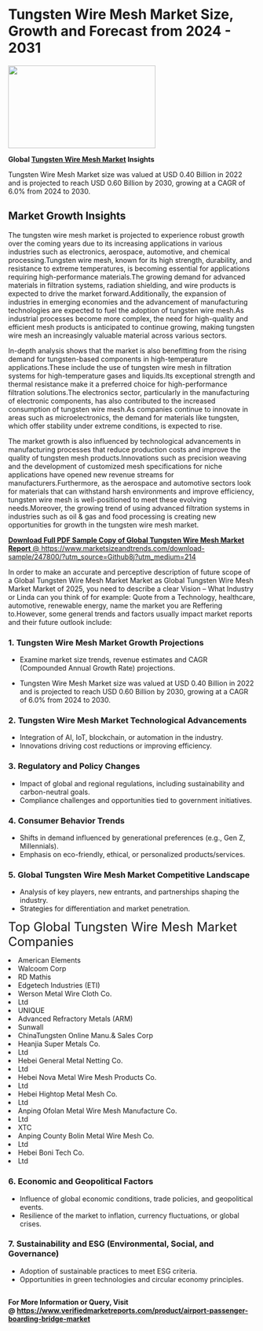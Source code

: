 <H1>Tungsten Wire Mesh Market Size, Growth and Forecast from 2024 - 2031</H1><img class="aligncenter size-medium wp-image-584254" src="https://thirdeyenews.in/wp-content/uploads/2024/09/Global-Market-Research-300x168.jpeg" alt="" width="300" height="168" /><p><strong>Global&nbsp;<a href="https://www.marketsizeandtrends.com/download-sample/247800/?utm_source=Github8j?utm_medium=214">Tungsten Wire Mesh Market</a> Insights</strong></p><p>Tungsten Wire Mesh Market size was valued at USD 0.40 Billion in 2022 and is projected to reach USD 0.60 Billion by 2030, growing at a CAGR of 6.0% from 2024 to 2030.</p><p><h2>Market Growth Insights</h2> <p>The tungsten wire mesh market is projected to experience robust growth over the coming years due to its increasing applications in various industries such as electronics, aerospace, automotive, and chemical processing.Tungsten wire mesh, known for its high strength, durability, and resistance to extreme temperatures, is becoming essential for applications requiring high-performance materials.The growing demand for advanced materials in filtration systems, radiation shielding, and wire products is expected to drive the market forward.Additionally, the expansion of industries in emerging economies and the advancement of manufacturing technologies are expected to fuel the adoption of tungsten wire mesh.As industrial processes become more complex, the need for high-quality and efficient mesh products is anticipated to continue growing, making tungsten wire mesh an increasingly valuable material across various sectors.</p> <p><a href="download_sample_link_here"></a></p> <p>In-depth analysis shows that the market is also benefitting from the rising demand for tungsten-based components in high-temperature applications.These include the use of tungsten wire mesh in filtration systems for high-temperature gases and liquids.Its exceptional strength and thermal resistance make it a preferred choice for high-performance filtration solutions.The electronics sector, particularly in the manufacturing of electronic components, has also contributed to the increased consumption of tungsten wire mesh.As companies continue to innovate in areas such as microelectronics, the demand for materials like tungsten, which offer stability under extreme conditions, is expected to rise.</p> <p>The market growth is also influenced by technological advancements in manufacturing processes that reduce production costs and improve the quality of tungsten mesh products.Innovations such as precision weaving and the development of customized mesh specifications for niche applications have opened new revenue streams for manufacturers.Furthermore, as the aerospace and automotive sectors look for materials that can withstand harsh environments and improve efficiency, tungsten wire mesh is well-positioned to meet these evolving needs.Moreover, the growing trend of using advanced filtration systems in industries such as oil & gas and food processing is creating new opportunities for growth in the tungsten wire mesh market.</p> <p><a href="get_more_link_here"></p><p><span class=""><strong>Download Full PDF Sample Copy of Global Tungsten Wire Mesh Market Report</strong> @ <a href="https://www.marketsizeandtrends.com/download-sample/247800/?utm_source=Github8j?utm_medium=214" target="_blank">https://www.marketsizeandtrends.com/download-sample/247800/?utm_source=Github8j?utm_medium=214</a></span></p><p>In order to make an accurate and perceptive description of future scope of a Global&nbsp;Tungsten Wire Mesh Market Market as Global&nbsp;Tungsten Wire Mesh Market Market of 2025, you need to describe a clear Vision &ndash; What Industry or Linda can you think of for example: Quote from a Technology, healthcare, automotive, renewable energy, name the market you are Reffering to.However, some general trends and factors usually impact market reports and their future outlook include:</p><h3>1.&nbsp;<strong>Tungsten Wire Mesh Market Growth Projections</strong></h3><ul><li>Examine market size trends, revenue estimates and CAGR (Compounded Annual Growth Rate) projections.</li><li><p>Tungsten Wire Mesh Market size was valued at USD 0.40 Billion in 2022 and is projected to reach USD 0.60 Billion by 2030, growing at a CAGR of 6.0% from 2024 to 2030.</p></li></ul><h3>2.&nbsp;<strong>Tungsten Wire Mesh Market Technological Advancements</strong></h3><ul><li>Integration of AI, IoT, blockchain, or automation in the industry.</li><li>Innovations driving cost reductions or improving efficiency.</li></ul><h3>3.&nbsp;<strong>Regulatory and Policy Changes</strong></h3><ul><li>Impact of global and regional regulations, including sustainability and carbon-neutral goals.</li><li>Compliance challenges and opportunities tied to government initiatives.</li></ul><h3>4.&nbsp;<strong>Consumer Behavior Trends</strong></h3><ul><li>Shifts in demand influenced by generational preferences (e.g., Gen Z, Millennials).</li><li>Emphasis on eco-friendly, ethical, or personalized products/services.</li></ul><h3>5.&nbsp;<strong>Global Tungsten Wire Mesh Market Competitive Landscape</strong></h3><ul><li>Analysis of key players, new entrants, and partnerships shaping the industry.</li><li>Strategies for differentiation and market penetration.</li></ul><p data-pm-slice="1 1 []"><span style="color: inherit; font-family: inherit; font-size: 25px;">Top Global Tungsten Wire Mesh Market Companies</span></p><div class="" data-test-id=""><p><li>American Elements</li><li> Walcoom Corp</li><li> RD Mathis</li><li> Edgetech Industries (ETI)</li><li> Werson Metal Wire Cloth Co.</li><li> Ltd</li><li> UNIQUE</li><li> Advanced Refractory Metals (ARM)</li><li> Sunwall</li><li> ChinaTungsten Online Manu.& Sales Corp</li><li> Heanjia Super Metals Co.</li><li> Ltd</li><li> Hebei General Metal Netting Co.</li><li>Ltd</li><li> Hebei Nova Metal Wire Mesh Products Co.</li><li> Ltd</li><li> Hebei Hightop Metal Mesh Co.</li><li> Ltd</li><li> Anping Ofolan Metal Wire Mesh Manufacture Co.</li><li>Ltd</li><li> XTC</li><li> Anping County Bolin Metal Wire Mesh Co.</li><li> Ltd</li><li> Hebei Boni Tech Co.</li><li> Ltd</li></p></div><h3>6.&nbsp;<strong>Economic and Geopolitical Factors</strong></h3><ul><li>Influence of global economic conditions, trade policies, and geopolitical events.</li><li>Resilience of the market to inflation, currency fluctuations, or global crises.</li></ul><h3>7.&nbsp;<strong>Sustainability and ESG (Environmental, Social, and Governance)</strong></h3><ul><li>Adoption of sustainable practices to meet ESG criteria.</li><li>Opportunities in green technologies and circular economy principles.</li></ul><h2><strong style="font-size: 14px;">For More Information or Query, Visit @&nbsp;</strong><a style="background-color: #ffffff; font-size: 14px;" href="https://www.marketsizeandtrends.com/report/tungsten-wire-mesh-market/" target="_blank">https://www.verifiedmarketreports.com/product/airport-passenger-boarding-bridge-market</a></h2>